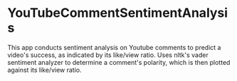 # YouTubeCommentSentimentAnalysis

This app conducts sentiment analysis on Youtube comments to predict a video's success, as indicated by its like/view ratio. Uses nltk's vader sentiment analyzer to determine a comment's polarity, which is then plotted against its like/view ratio.  
